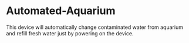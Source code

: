 # Automated-Aquarium
This device will automatically change contaminated water from aquarium and refill fresh water just by powering on the device.
